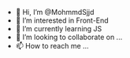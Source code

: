 - 👋 Hi, I’m @MohmmdSjjd
- 👀 I’m interested in Front-End
- 🌱 I’m currently learning JS
- 💞️ I’m looking to collaborate on ...
- 📫 How to reach me ...

<!---
MohmmdSjjd/MohmmdSjjd is a ✨ special ✨ repository because its `README.md` (this file) appears on your GitHub profile.
You can click the Preview link to take a look at your changes.
--->
